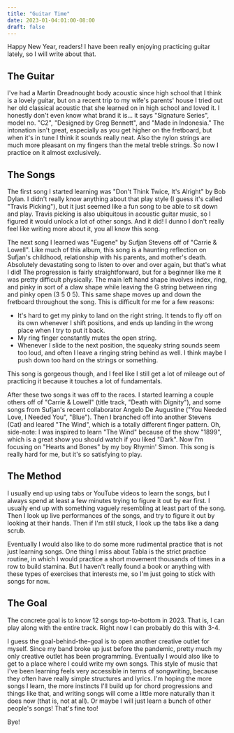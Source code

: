 ```yaml
---
title: "Guitar Time"
date: 2023-01-04:01:00-08:00
draft: false
---
```


Happy New Year, readers! I have been really enjoying practicing guitar lately, so I will write about that.

## The Guitar

I've had a Martin Dreadnought body acoustic since high school that I think is a lovely guitar, but on a recent trip to my wife's parents' house I tried out her old classical acoustic that she learned on in high school and loved it. I honestly don't even know what brand it is... it says "Signature Series", model no. "C2", "Designed by Greg Bennett", and "Made in Indonesia." The intonation isn't great, especially as you get higher on the fretboard, but when it's in tune I think it sounds really neat. Also the nylon strings are much more pleasant on my fingers than the metal treble strings. So now I practice on it almost exclusively.

## The Songs

The first song I started learning was "Don't Think Twice, It's Alright" by Bob Dylan. I didn't really know anything about that play style (I guess it's called "Travis Picking"), but it just seemed like a fun song to be able to sit down and play. Travis picking is also ubiquitous in acoustic guitar music, so I figured it would unlock a lot of other songs. And it did! I dunno I don't really feel like writing more about it, you all know this song.

The next song I learned was "Eugene" by Sufjan Stevens off of "Carrie & Lowell". Like much of this album, this song is a haunting reflection on Sufjan's childhood, relationship with his parents, and mother's death. Absolutely devastating song to listen to over and over again, but that's what I did! The progression is fairly straightforward, but for a beginner like me it was pretty difficult physically. The main left hand shape involves index, ring, and pinky in sort of a claw shape while leaving the G string between ring and pinky open (3 5 0 5). This same shape moves up and down the fretboard throughout the song. This is difficult for me for a few reasons:

- It's hard to get my pinky to land on the right string. It tends to fly off on its own whenever I shift positions, and ends up landing in the wrong place when I try to put it back.
- My ring finger constantly mutes the open string.
- Whenever I slide to the next position, the squeaky string sounds seem too loud, and often I leave a ringing string behind as well. I think maybe I push down too hard on the strings or something.

This song is gorgeous though, and I feel like I still get a lot of mileage out of practicing it because it touches a lot of fundamentals.

After these two songs it was off to the races. I started learning a couple others off of "Carrie & Lowell" (title track, "Death with Dignity"), and some songs from Sufjan's recent collaborator Angelo De Augustine ("You Needed Love, I Needed You", "Blue"). Then I branched off into another Stevens (Cat) and leared "The Wind", which is a totally different finger pattern. Oh, side-note: I was inspired to learn "The Wind" because of the show "1899", which is a great show you should watch if you liked "Dark". Now I'm focusing on "Hearts and Bones" by my boy Rhymin' Simon. This song is really hard for me, but it's so satisfying to play.

## The Method

I usually end up using tabs or YouTube videos to learn the songs, but I always spend at least a few minutes trying to figure it out by ear first. I usually end up with something vaguely resembling at least part of the song. Then I look up live performances of the songs, and try to figure it out by looking at their hands. Then if I'm still stuck, I look up the tabs like a dang scrub.

Eventually I would also like to do some more rudimental practice that is not just learning songs. One thing I miss about Tabla is the strict practice routine, in which I would practice a short movement thousands of times in a row to build stamina. But I haven't really found a book or anything with these types of exercises that interests me, so I'm just going to stick with songs for now.

## The Goal

The concrete goal is to know 12 songs top-to-bottom in 2023. That is, I can play along with the entire track. Right now I can probably do this with 3-4.

I guess the goal-behind-the-goal is to open another creative outlet for myself. Since my band broke up just before the pandemic, pretty much my only creative outlet has been programming. Eventually I would also like to get to a place where I could write my own songs. This style of music that I've been learning feels very accessible in terms of songwriting, because they often have really simple structures and lyrics. I'm hoping the more songs I learn, the more instincts I'll build up for chord progressions and things like that, and writing songs will come a little more naturally than it does now (that is, not at all). Or maybe I will just learn a bunch of other people's songs! That's fine too!

Bye!
